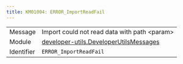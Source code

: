```yaml
---
title: KM01004: ERROR_ImportReadFail
---
```


|            |           |
|------------|---------- |
| Message    | Import could not read data with path &lt;param&gt; |
| Module     | [developer-utils.DeveloperUtilsMessages](developer-utils.developerutilsmessages) |
| Identifier | `ERROR_ImportReadFail` |


